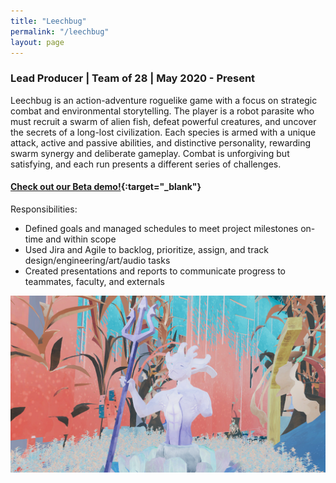 ```yaml
---
title: "Leechbug"
permalink: "/leechbug"
layout: page
---
```


### <orange>Lead Producer</orange> | <orange>Team of 28</orange> | <olive>May 2020 - Present</olive>

Leechbug is an action-adventure roguelike game with a focus on strategic combat and environmental storytelling. The player is a robot parasite who must recruit a swarm of alien fish, defeat powerful creatures, and uncover the secrets of a long-lost civilization. Each species is armed with a unique attack, active and passive abilities, and distinctive personality, rewarding swarm synergy and deliberate gameplay. Combat is unforgiving but satisfying, and each run presents a different series of challenges.

#### [Check out our Beta demo!](https://youtu.be/OWOuS1a_mzs){:target="_blank"}

Responsibilities:
* Defined goals and managed schedules to meet project milestones on-time and within scope
* Used Jira and Agile to backlog, prioritize, assign, and track design/engineering/art/audio tasks
* Created presentations and reports to communicate progress to teammates, faculty, and externals
 
![statue](/assets/images/statue.png)